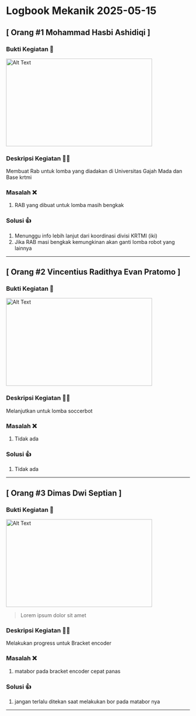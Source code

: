 # Logbook Mekanik 2025-05-15

## [ Orang #1 Mohammad Hasbi Ashidiqi ] 

### Bukti Kegiatan 📸
<img src="media/" alt="Alt Text" width="400" height="240">

> 

### Deskripsi Kegiatan 👨‍🏫
<p> Membuat Rab untuk lomba yang diadakan di Universitas Gajah Mada dan Base krtmi </p>

### Masalah ❌
1. RAB yang dibuat untuk lomba masih bengkak

### Solusi 👍
1. Menunggu info lebih lanjut dari koordinasi divisi KRTMI (iki)
2. Jika RAB masi bengkak kemungkinan akan ganti lomba robot yang lainnya
---

## [ Orang #2 Vincentius Radithya Evan Pratomo ] 

### Bukti Kegiatan 📸
<img src="media/krtmi.jpg" alt="Alt Text" width="400" height="240">

> 

### Deskripsi Kegiatan 👨‍🏫
<p> Melanjutkan untuk lomba soccerbot </p>

### Masalah ❌
1. Tidak ada

### Solusi 👍
1. Tidak ada

---

## [ Orang #3 Dimas Dwi Septian ] 

### Bukti Kegiatan 📸
<img src="media/krtmi.jpg" alt="Alt Text" width="400" height="240">

> Lorem ipsum dolor sit amet

### Deskripsi Kegiatan 👨‍🏫
<p> Melakukan progress untuk Bracket encoder </p>

### Masalah ❌
1. matabor pada bracket encoder cepat panas 

### Solusi 👍
1. jangan terlalu ditekan saat melakukan bor pada matabor nya

---

